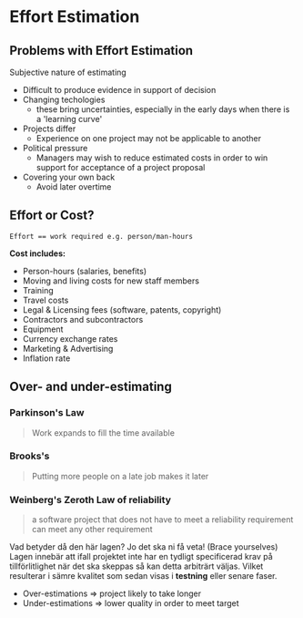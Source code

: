 Effort Estimation
=================

## Problems with Effort Estimation ##
 Subjective nature of estimating
  * Difficult to produce evidence in support of decision
* Changing techologies
  * these bring uncertainties, especially in the early days when there is a
  'learning curve'
* Projects differ
  * Experience on one project may not be applicable to another
* Political pressure
  * Managers may wish to reduce estimated costs in order to win support for
  acceptance of a project proposal
* Covering your own back
  * Avoid later overtime

## Effort or Cost? ##

```
Effort == work required e.g. person/man-hours
```

__Cost includes:__
* Person-hours (salaries, benefits)
* Moving and living costs for new staff members
* Training
* Travel costs
* Legal & Licensing fees (software, patents, copyright)
* Contractors and subcontractors
* Equipment
* Currency exchange rates
* Marketing & Advertising
* Inflation rate

## Over- and under-estimating ##

### Parkinson's Law ###
> Work expands to fill the time available

### Brooks's ###
> Putting more people on a late job makes it later

### Weinberg's Zeroth Law of reliability ###
> a software project that does not have to meet a reliability requirement
> can meet any other requirement

Vad betyder då den här lagen? Jo det ska ni få veta! (Brace yourselves) Lagen
innebär att ifall projektet inte har en tydligt specificerad krav på 
tillförlitlighet när det ska skeppas så kan detta arbiträrt väljas. Vilket
resulterar i sämre kvalitet som sedan visas i __testning__ eller senare faser.

* Over-estimations => project likely to take longer
* Under-estimations => lower quality in order to meet target
